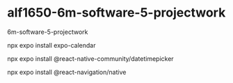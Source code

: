 # alf1650-6m-software-5-projectwork
6m-software-5-projectwork

npx expo install expo-calendar

npx expo install @react-native-community/datetimepicker

npx expo install @react-navigation/native
